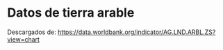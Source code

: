 # Datos de tierra arable

Descargados de: https://data.worldbank.org/indicator/AG.LND.ARBL.ZS?view=chart
